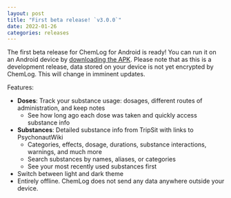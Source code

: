 ```yaml
---
layout: post
title: "First beta release! `v3.0.0`"
date: 2022-01-26
categories: releases
---
```


The first beta release for ChemLog for Android is ready! You can run it on an Android device by [downloading the APK](https://github.com/AlpyneDreams/ChemLog/releases/download/v3.0.0-beta/ChemLog-v3.0.0-beta-android.apk).
Please note that as this is a development release, data stored on your device is not yet encrypted by ChemLog. This will change in imminent updates.

Features:
- **Doses**: Track your substance usage: dosages, different routes of administration, and keep notes
  - See how long ago each dose was taken and quickly access substance info
- **Substances**: Detailed substance info from TripSit with links to PsychonautWiki
  - Categories, effects, dosage, durations, substance interactions, warnings, and much more
  - Search substances by names, aliases, or categories
  - See your most recently used substances first
- Switch between light and dark theme
- Entirely offline. ChemLog does not send any data anywhere outside your device.
